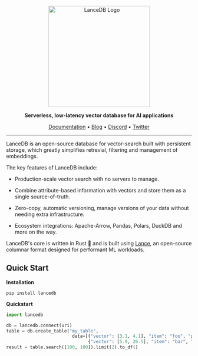 <div align="center">
<p align="center">

<img width="275" alt="LanceDB Logo" src="https://user-images.githubusercontent.com/917119/226205734-6063d87a-1ecc-45fe-85be-1dea6383a3d8.png">

**Serverless, low-latency vector database for AI applications**

<a href="">Documentation</a> •
<a href="https://blog.eto.ai/">Blog</a> •
<a href="https://discord.gg/zMM32dvNtd">Discord</a> •
<a href="https://twitter.com/etodotai">Twitter</a>

</p>
</div>

<hr />

LanceDB is an open-source database for vector-search built with persistent storage, which greatly simplifies retrevial, filtering and management of embeddings.

The key features of LanceDB include:

* Production-scale vector search with no servers to manage.

* Combine attribute-based information with vectors and store them as a single source-of-truth.

* Zero-copy, automatic versioning, manage versions of your data without needing extra infrastructure.

* Ecosystem integrations: Apache-Arrow, Pandas, Polars, DuckDB and more on the way.

LanceDB's core is written in Rust 🦀 and is built using <a href="https://github.com/eto-ai/lance">Lance</a>, an open-source columnar format designed for performant ML workloads.

## Quick Start

**Installation**

```shell
pip install lancedb
```

**Quickstart**
```python
import lancedb

db = lancedb.connect(uri)
table = db.create_table("my_table",
                         data=[{"vector": [3.1, 4.1], "item": "foo", "price": 10.0},
                               {"vector": [5.9, 26.5], "item": "bar", "price": 20.0}])
result = table.search([100, 100]).limit(2).to_df()
```
